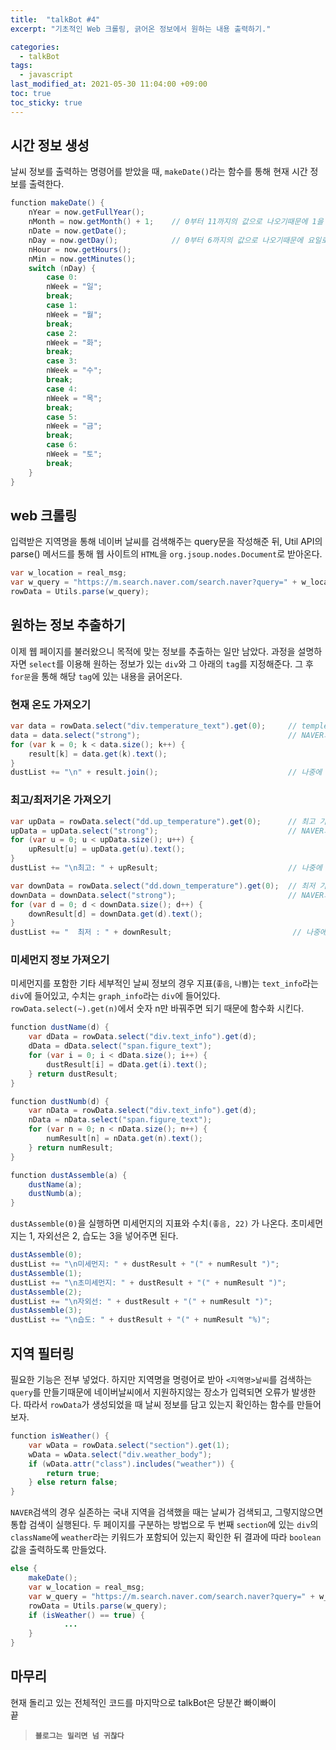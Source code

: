 ```yaml
---
title:  "talkBot #4"
excerpt: "기초적인 Web 크롤링, 긁어온 정보에서 원하는 내용 출력하기."

categories:
  - talkBot
tags:
  - javascript
last_modified_at: 2021-05-30 11:04:00 +09:00
toc: true
toc_sticky: true
---
```


## 시간 정보 생성

날씨 정보를 출력하는 명령어를 받았을 때, `makeDate()`라는 함수를 통해 현재 시간 정보를 출력한다.

```java
function makeDate() {
    nYear = now.getFullYear();
    nMonth = now.getMonth() + 1;    // 0부터 11까지의 값으로 나오기때문에 1을 더해준다.
    nDate = now.getDate();
    nDay = now.getDay();            // 0부터 6까지의 값으로 나오기때문에 요일로 바꿔준다.
    nHour = now.getHours();
    nMin = now.getMinutes();
    switch (nDay) {
        case 0:
        nWeek = "일";
        break;
        case 1:
        nWeek = "월";
        break;
        case 2:
        nWeek = "화";
        break;
        case 3:
        nWeek = "수";
        break;
        case 4:
        nWeek = "목";
        break;
        case 5:
        nWeek = "금";
        break;
        case 6:
        nWeek = "토";
        break;
    }
}
```

## web 크롤링

입력받은 지역명을 통해 네이버 날씨를 검색해주는 query문을 작성해준 뒤, Util API의 parse() 메서드를 통해 웹 사이트의 `HTML`을 `org.jsoup.nodes.Document`로 받아온다.

```java
var w_location = real_msg;
var w_query = "https://m.search.naver.com/search.naver?query=" + w_location + "날씨";
rowData = Utils.parse(w_query);
```

## 원하는 정보 추출하기

이제 웹 페이지를 불러왔으니 목적에 맞는 정보를 추출하는 일만 남았다. 과정을 설명하자면 `select`를 이용해 원하는 정보가 있는 `div`와 그 아래의 `tag`를 지정해준다. 그 후 `for문`을 통해 해당 `tag`에 있는 내용을 긁어온다.

### 현재 온도 가져오기
```java
var data = rowData.select("div.temperature_text").get(0);     // templerature_text라는 className을 가진 div 선택
data = data.select("strong");                                 // NAVER의 현재 기온과 최고/최저 기온 정보는 strong이라는 태그로 감싸져있다. (굵은 글씨로 추정됨)
for (var k = 0; k < data.size(); k++) {
    result[k] = data.get(k).text();
}
dustList += "\n" + result.join();                             // 나중에 출력해 줄 dustList에 가져온 data를 넣어준다.
```
### 최고/최저기온 가져오기
```java
var upData = rowData.select("dd.up_temperature").get(0);      // 최고 기온 정보는 up_templerature라는 className을 가진 dd tag에 들어있다.
upData = upData.select("strong");                             // NAVER의 현재 기온과 최고/최저 기온 정보는 strong이라는 태그로 감싸져있다. (굵은 글씨로 추정됨)
for (var u = 0; u < upData.size(); u++) {
    upResult[u] = upData.get(u).text();
}
dustList += "\n최고: " + upResult;                             // 나중에 출력해 줄 dustList에 가져온 data를 넣어준다.

var downData = rowData.select("dd.down_temperature").get(0);  // 최저 기온 정보는 down_templerature라는 className을 가진 dd tag에 들어있다.
downData = downData.select("strong");                         // NAVER의 현재 기온과 최고/최저 기온 정보는 strong이라는 태그로 감싸져있다. (굵은 글씨로 추정됨)
for (var d = 0; d < downData.size(); d++) {
    downResult[d] = downData.get(d).text();
}
dustList += "  최저 : " + downResult;                           // 나중에 출력해 줄 dustList에 가져온 data를 넣어준다.
```
### 미세먼지 정보 가져오기
미세먼지를 포함한 기타 세부적인 날씨 정보의 경우 지표(`좋음`, `나쁨`)는 `text_info`라는 `div`에 들어있고, 수치는 `graph_info`라는 `div`에 들어있다. `rowData.select(~).get(n)`에서 숫자 n만 바꿔주면 되기 때문에 함수화 시킨다.
```java
function dustName(d) {
    var dData = rowData.select("div.text_info").get(d);
    dData = dData.select("span.figure_text");
    for (var i = 0; i < dData.size(); i++) {
        dustResult[i] = dData.get(i).text();
    } return dustResult;
}

function dustNumb(d) {
    var nData = rowData.select("div.text_info").get(d);
    nData = nData.select("span.figure_text");
    for (var n = 0; n < nData.size(); n++) {
        numResult[n] = nData.get(n).text();
    } return numResult;
}

function dustAssemble(a) {
    dustName(a);
    dustNumb(a);
}
```
`dustAssemble(0)`을 실행하면 미세먼지의 지표와 수치`(좋음, 22)` 가 나온다. 초미세먼지는 1, 자외선은 2, 습도는 3을 넣어주면 된다.
```java
dustAssemble(0);
dustList += "\n미세먼지: " + dustResult + "(" + numResult ")";
dustAssemble(1);
dustList += "\n초미세먼지: " + dustResult + "(" + numResult ")";
dustAssemble(2);
dustList += "\n자외선: " + dustResult + "(" + numResult ")";
dustAssemble(3);
dustList += "\n습도: " + dustResult + "(" + numResult "%)";
```

## 지역 필터링
필요한 기능은 전부 넣었다. 하지만 지역명을 명령어로 받아 `<지역명>날씨`를 검색하는 `query`를 만들기때문에 네이버날씨에서 지원하지않는 장소가 입력되면 오류가 발생한다. 따라서 `rowData`가 생성되었을 때 날씨 정보를 담고 있는지 확인하는 함수를 만들어보자.
```java
function isWeather() {
    var wData = rowData.select("section").get(1);
    wData = wData.select("div.weather_body");
    if (wData.attr("class").includes("weather")) {
        return true;
    } else return false;
}
```
`NAVER`검색의 경우 실존하는 국내 지역을 검색했을 때는 날씨가 검색되고, 그렇지않으면 통합 검색이 실행된다. 두 페이지를 구분하는 방법으로 두 번째 `section`에 있는 `div`의 `className`에 `weather`라는 키워드가 포함되어 있는지 확인한 뒤 결과에 따라 `boolean`값을 출력하도록 만들었다.
```java
else {
    makeDate();
    var w_location = real_msg;
    var w_query = "https://m.search.naver.com/search.naver?query=" + w_location + "날씨";
    rowData = Utils.parse(w_query);
    if (isWeather() == true) {
            ...
    }
}
```

## 마무리
현재 돌리고 있는 전체적인 코드를 마지막으로 talkBot은 당분간 빠이빠이  
끝
  
> **`블로그는 밀리면 넘 귀찮다`**